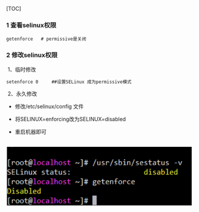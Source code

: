 [TOC]

### 1   查看selinux权限

```shell
getenforce   # permissive是关闭
```

### 2   修改selinux权限

​    1、临时修改

```shell
setenforce 0     ##设置SELinux 成为permissive模式
```

​     2、永久修改

+ 修改/etc/selinux/config 文件

+ 将SELINUX=enforcing改为SELINUX=disabled
+  重启机器即可

​    ![1565449314031](1565449314031.png)                           

